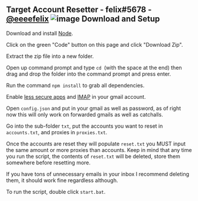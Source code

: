 Target Account Resetter - felix#5678 - [@eeeefelix](https://twitter.com/eeeefelix)
![image](https://user-images.githubusercontent.com/76449086/119068233-c5929500-b9b1-11eb-81a7-ad7dfd180904.png)
Download and Setup
------------
Download and install [Node](https://nodejs.org/dist/v15.14.0/node-v15.14.0-x64.msi).

Click on the green "Code" button on this page and click "Download Zip".

Extract the zip file into a new folder.

Open up command prompt and type `cd `(with the space at the end) then drag and drop the folder into the command prompt and press enter.

Run the command `npm install` to grab all dependencies.

Enable [less secure apps](https://myaccount.google.com/lesssecureapps) and [IMAP](https://mail.google.com/mail/u/0/#settings/fwdandpop) in your gmail account.

Open `config.json` and put in your gmail as well as password, as of right now this will only work on forwarded gmails as well as catchalls.

Go into the sub-folder `txt`, put the accounts you want to reset in `accounts.txt`, and proxies in `proxies.txt`.

Once the accounts are reset they will populate `reset.txt` you MUST input the same amount or more proxies than accounts. Keep in mind that any time you run the script, the contents of `reset.txt` will be deleted, store them somewhere before resetting more.

If you have tons of unnecessary emails in your inbox I recommend deleting them, it should work fine regardless although.

To run the script, double click `start.bat`.
